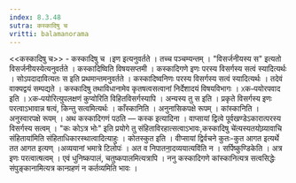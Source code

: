 ```yaml
---
index: 8.3.48
sutra: कस्कादिषु च
vritti: balamanorama
---
```


<<कस्कादिषु च>> - कस्कादिषु च ।इण इत्यनुवर्तते । तच्च पञ्चम्यन्तम् । "विसर्जनीयस्य स" इत्यतो विसर्जनीयस्येत्यनुवर्तते । कस्कादिष्विति विषयसप्तमी । कस्कादिगणे इणः परस्य विसर्गस्य सत्वं स्यादित्यर्थः । सोऽपदादावित्यतः स इति प्रथमान्तमनुवर्तते । कस्कादिष्वनिणः परस्य विसर्गस्य सत्वं स्यादित्यर्थः । तदेवं वाक्यद्वयं सम्पद्यते । कस्कादिषु तथाविधानामेव कृतषत्वसत्वानां निर्देशादयं विषयविभागः । ᳵकᳶपयोरपवाद इति । ᳵकᳶपयोरित्युपलक्षणं कुप्वोरिति विहितविसर्गस्यापि । अन्यस्य तु स इति । प्रकृते विसर्गस्य इणः परत्वाऽभावान्न षत्वं, किन्तु सत्वमित्यर्थः । काँस्कानिति । अनुनासिकपक्षे रूपम् । कांस्कानिति । अनुस्वारपक्षे रूपम् । अथ कस्कादिगणं पठति — कस्क इत्यादिना । वाप्सायां द्वित्वे पूर्वखण्डेऽकारात्परस्य विसर्गस्य सत्वम् । "कः कोऽत्र भोः" इति प्रयोगे तु संहिताविरहात्सत्वाऽभावः,कस्कादिषु चे॑त्यस्यतयोय्र्यावाचि संहिताया॑मिति संहिताधिकारस्थात्वादित्याहुः । कोतस्कुत इति । वीप्सायां द्विर्वचने कुतः-कुत आगत इत्यर्थे तत आगत इत्यण् ।अव्ययानां भमात्रे टिलोपः॑ । अत व निपातना॒दव्ययात्यवि॑ति न । सर्पिष्कुण्डिकेति । अत्र इणः परत्वात्षत्वम् । एवं धुनिष्कपालं, चतुष्कपालमित्यत्रापि । ननु कस्कादिगणे कांस्कानित्यत्र सत्वसिद्धेः संपुङ्कानामित्यत्र कान्ग्रहणं न कर्तव्यमिति भावः । 